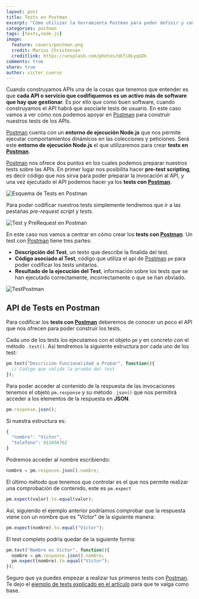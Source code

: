 ```yaml
---
layout: post
title: Tests en Postman
excerpt: "Cómo utilizar la herramienta Postman para poder definir y compartir los tests unitarios sobre un API o Servicio."
categories: postman
tags: [tests,node.js]
image:
  feature: covers/postman.png
  credit: Marius Christensen
  creditlink: https://unsplash.com/photos/UXfi8LyqGDk
comments: true
share: true
author: victor_cuervo
---
```


Cuando construyamos APIs una de la cosas que tenemos que entender es que **cada API o servicio que codifiquemos es un activo más de software que hay que gestionar**. Es por ello que como buen software, cuando construyamos el API habrá que asociarle tests de usuario. En este caso vamos a ver cómo nos podemos apoyar en [Postman][Postman] para construir nuestros tests de los APIs.

[Postman][Postman] cuenta con un **entorno de ejecución Node.js** que nos permite ejecutar comportamientos dinámicos en las colecciones y peticiones. Será este **entorno de ejecución Node.js** el que utilizaremos para crear **tests en [Postman][Postman]**.

[Postman][Postman] nos ofrece dos puntos en los cuales podemos preparar nuestros tests sobre las APIs. En primer lugar nos posibilita hacer **pre-test scripting**, es decir código que nos sirva para poder preparar la invocación al API, y una vez ejecutado el API podemos hacer ya los **tests con [Postman][Postman]**.

![Esquema de Tests en Postman]({{site.url}}/images/postman/test-script-esquema.png)

Para poder codificar nuestros tests simplemente tendremos que ir a las pestañas *pre-request script* y *tests*.

![Test y PreRequest en Postman]({{site.url}}/images/postman/test-script.png)

En este caso nos vamos a centrar en cómo crear los **tests con [Postman][Postman]**. Un test con [Postman][Postman] tiene tres partes:

* **Descripción del Test**, un texto que describe la finalida del test.
* **Código asociado al Test**, código que utiliza el api de [Postman][Postman] `pm` para poder codificar los tests unitarios.
* **Resultado de la ejecución del Test**, información sobre los tests que se han ejecutado correctamente, incorrectamente o que se han obviado.

![TestPostman]({{site.url}}/images/postman/postman-tests.png)

## API de Tests en Postman
Para codificar los **tests con [Postman][Postman]** deberemos de conocer un poco el API que nos ofrecen para poder construir los tests.

Cada uno de los tests los ejecutamos con el objeto `pm` y en concreto con el método `.test()`. Así tendremos la siguiente estructura por cada uno de los test:

~~~javascript
pm.test("Descrición Funcionalidad a Probar", function(){
  // Código que valida la prueba del test
});
~~~

Para poder acceder al contenido de la respuesta de las invocaciones tenemos el objeto `pm.response` y su método `.json()` que nos permitirá acceder a los elementos de la respuesta en **JSON**.

~~~javascript
pm.response.json();
~~~

Si nuestra estructura es:

~~~javascript
{
  "nombre": "Víctor",
  "telefono": 913456762
}
~~~

Podremos acceder al nombre escribiendo:

~~~javascript
nombre = pm.response.json().nombre;
~~~

El último método que tenemos que controlar es el que nos permite realizar una comprobación de contenido, este es `pm.expect`

~~~javascript
pm.expect(valor).to.equal(valor);
~~~

Así, siguiendo el ejemplo anterior podríamos comprobar que la respuesta viene con un nombre que es "Víctor" de la siguiente manera:

~~~javascript
pm.expect(nombre).to.equal("Víctor");
~~~

El test completo podría quedar de la siguiente forma:

~~~javascript
pm.test("Nombre es Víctor", function(){
  nombre = pm.response.json().nombre;
  pm.expect(nombre).to.equal("Víctor");
});
~~~

Seguro que ya puedes empezar a realizar tus primeros tests con [Postman][Postman]. Te dejo el [ejemplo de tests explicado en el artículo][EjemploTestPostman] para que te valga como base.

[Postman]: {{site.url}}/postman/que-es-postman/
[EjemploTestPostman]: {{site.url}}/resources/postman/random_user.postman_collection.json
